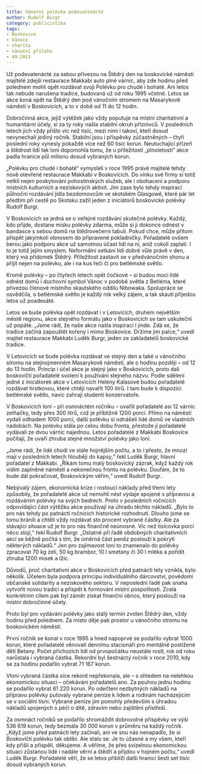 ```yaml
---
title: Vánoční polévka podevatenácté
author: Rudolf Burgr
category: publicistika
tags:
- Boskovice
- Vánoce
- charita
- vánoční příloha
- 49-2013
---
```


Už podevatenácté za sebou přivezou na Štědrý den na boskovické náměstí majitelé zdejší restaurace Makkabi auto plné várnic, aby zde hodinu před polednem mohli opět rozdávat svoji Polévku pro chudé i bohaté. Ani letos tak nebude narušena tradice, budovaná už od roku 1995 včetně. Letos se akce koná opět na Štědrý den pod vánočním stromem na Masarykově náměstí v Boskovicích, a to v době od 11 do 12 hodin.

Dobročinná akce, jejíž výtěžek jako vždy poputuje na místní charitativní a humanitární účely, si za ty roky našla stabilní okruh příznivců. V posledních letech jich vždy přišlo víc než tisíc, mezi nimi i takoví, kteří dosud nevynechali jediný ročník. Stabilní jsou i příspěvky zúčastněných – čtyři poslední roky vynesly pokaždé více než 60 tisíc korun. Neutuchající přízeň a štědrost lidí tak loni dopomohla tomu, že u příležitosti „plnoletosti“ akce padla hranice půl milionu dosud vybraných korun.

„Polévku pro chudé i bohaté“ vymysleli v roce 1995 právě majitelé tehdy nově otevřené restaurace Makkabi v Boskovicích. Do vínku své firmy si totiž vetkli nejen poskytování pohostinských služeb, ale i obohacení a podporu místních kulturních a neziskových aktivit. Jim zase bylo tehdy inspirací půlnoční rozdávání jídla bezdomovcům ve skotském Glasgowě, které pár let předtím při cestě po Skotsku zažil jeden z iniciátorů boskovické polévky Rudolf Burgr.

V Boskovicích se jedná se o veřejné rozdávání skutečné polévky. Každý, kdo přijde, dostane misku polévky zdarma, může si ji dokonce odnést v bandasce s sebou domů na štědrovečerní tabuli. Pokud chce, může přitom přispět jakýmkoli obnosem do připravené pokladničky. Pořadatelé ovšem berou jako podporu akce už samotnou účast lidí na ní, aniž cokoli zaplatí. I to je totiž jejím smyslem. Neformální setkání lidí dobré vůle právě v den, který má přídomek Štědrý. Příležitost zastavit se v předvánočním shonu a přijít nejen na polévku, ale i na kus řeči či pro betlémské světlo.

Kromě polévky – po čtyřech letech opět čočkové – si budou moci lidé odnést domů i duchovní symbol Vánoc v podobě světla z Betléma, které přivezou členové místního skautského oddílu Nibowaka. Spolupráce se osvědčila, o betlémské světlo je každý rok velký zájem, a tak skauti přijedou letos už poadesáté.

Letos se bude polévka opět rozdávat i v Letovicích, druhém největším městě regionu, akce stejného formátu jako v Boskovicích se tam uskuteční už popáté. „Jsme rádi, že naše akce našla inspiraci i jinde. Zdá se, že tradice začíná zapouštět kořeny i mimo Boskovice. Držíme jim palce,“ uvedl majitel restaurace Makkabi Luděk Burgr, jeden ze zakladatelů boskovické tradice.

V Letovicích se bude polévka rozdávat ve stejný den a také u vánočního stromu na stejnojmenném Masarykově náměstí, ale o hodinu později – od 12 do 13 hodin. Princip i účel akce je stejný jako v Boskovicích, proto dali boskovičtí pořadatelé svolení k používání stejného názvu. Podle sdělení jedné z iniciátorek akce v Letovicích Heleny Kalasové budou pořadatelé rozdávat hrstkovou, které chtějí navařit 100 litrů. I tam bude k dispozici betlémské světlo, navíc zahrají studenti konzervatoře.

V Boskovicích loni – při osmnáctém ročníku – uvařili pořadatelé asi 12 várnic zelňačky, tedy přes 300 litrů, což je přibližně 1200 porcí. Přímo na náměstí vydali odhadem 1000 porcí, další polévku si odnášeli lidé domů ve vlastních nádobách. Na polévku stála po celou dobu fronta, přestože ji pořadatelé vydávali ze dvou várnic najednou. Letos pořadatelé z Makkabi Boskovice počítají, že uvaří zhruba stejné množství polévky jako loni.

„Jsme rádi, že lidé chodí ve stále hojnějším počtu, a to i přesto, že mnozí mají v posledních letech hlouběji do kapsy,“ řekl Luděk Burgr, hlavní pořadatel z Makkabi. „Říkám tomu malý boskovický zázrak, když každý rok vidím zaplněné náměstí a nekonečnou frontu na polévku. Doufám, že to bude dál pokračovat, Boskovickým věřím,“ uvedl Rudolf Burgr.

Nebývalý zájem, ekonomická krize i rostoucí náklady před třemi lety způsobily, že pořadatelé akce už nemohli nést výdaje spojené s přípravou a rozdáváním polévky na svých bedrech. Proto v posledních ročnících odpovídající část výtěžku akce používají na úhradu těchto nákladů. „Bylo to pro nás tehdy po patnácti ročnících historické rozhodnutí. Dlouho jsme se tomu bránili a chtěli vždy rozdávat sto procent vybrané částky. Ale za stávající situace už je to pro nás finančně neúnosné. Víc než tisícovka porcí něco stojí,“ řekl Rudolf Burgr. „Ostatně při řadě obdobných charitativních akcí se běžně počítá s tím, že úměrná část peněz poslouží k pokrytí některých nákladů.“ Jen pro zajímavost loni to znamenalo do polévky zpracovat 70 kg zelí, 50 kg brambor, 10 l smetany či 30 l mléka a pořídit zhruba 1200 misek a lžic.

Důvodů, proč charitativní akce v Boskovicích před patnácti lety vznikla, bylo několik. Účelem byla podpora principu individuálního dárcovství, povědomí občanské solidarity a neziskového sektoru. V neposlední řadě pak snaha vytvořit novou tradici a přispět k formování místní pospolitosti. Zcela konkrétním cílem pak byl záměr získat finanční obnos, který poslouží na místní dobročinné účely.

Proto byl pro vydávání polévky jako stálý termín zvolen Štědrý den, vždy hodinu před polednem. Za místo děje pak prostor u vánočního stromu na boskovickém náměstí.

První ročník se konal v roce 1995 a hned napoprvé se podařilo vybrat 1000 korun, které pořadatelé věnovali dennímu stacionáři pro mentálně postižené děti Betany. Počet příchozích lidí od prvopočátku neustále rostl, rok od roku narůstala i vybraná částka. Rekordní byl šestnáctý ročník v roce 2010, kdy se za hodinu podařilo vybrat 71 167 korun.

Vloni vybraná částka sice rekord nepřekonala, ale – s ohledem na nelehkou ekonomickou situaci – očekávání pořadatelů ano. Za pouhou jednu hodinu se podařilo vybrat 61 220 korun. Po odečtení nezbytných nákladů na přípravu polévky putovaly vybrané peníze k lidem a rodinám nacházejícím se v sociální tísni. Vybrané peníze jim pomohly především s úhradou nákladů spojených s péčí o dítě, zdravím nebo zajištění přístřeší.

Za osmnáct ročníků se podařilo shromáždit dobrovolné příspěvky ve výši 536 619 korun, tedy bezmála 30 000 korun v průměru na každý ročník. „Když jsme před patnácti lety začínali, ani ve snu nás nenapadlo, že si Boskovičtí polévku tak oblíbí. Ale stalo se. Je to úžasné a my všem, kteří kdy přišli a přispěli, děkujeme. A věříme, že přes svízelnou ekonomickou situaci zůstanou lidé i nadále věrní a štědří a přijdou v hojném počtu,“ uvedl Luděk Burgr. Pořadatelé věří, že se letos přiblíží další hranici šesti set tisíc dosud vybraných korun.
